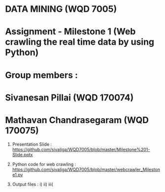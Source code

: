 # DATA MINING (WQD 7005)
# Assignment - Milestone 1 (Web crawling the real time data by using Python)
# Group members : 
# Sivanesan Pillai (WQD 170074)
# Mathavan Chandrasegaram (WQD 170075)

1) Presentation Slide : https://github.com/sivaliga/WQD7005/blob/master/Milestone%201-Slide.pptx

2) Python code for web crawling : https://github.com/sivaliga/WQD7005/blob/master/webcrawler_Milestone1.py

3) Output files : 
i)
ii)
iii(
